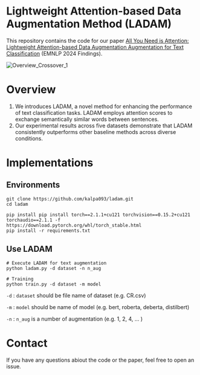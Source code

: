 # Lightweight Attention-based Data Augmentation Method (LADAM)

This repository contains the code for our paper [All You Need is Attention: Lightweight Attention-based Data Augmentation Augmentation for Text Classification](https://aclanthology.org/2024.findings-emnlp.752/) (EMNLP 2024 Findings).

![Overview_Crossover_1](https://github.com/user-attachments/assets/d40e024d-0165-4ccc-8682-b05abda83cb6)

# Overview

1. We introduces LADAM, a novel method for enhancing the performance of text classification tasks. LADAM employs attention scores to exchange semantically similar words between sentences.
2. Our experimental results across five datasets demonstrate that LADAM consistently outperforms other baseline methods across diverse conditions.

# Implementations
## Environments

    git clone https://github.com/kalpa093/ladam.git
    cd ladam

    pip install pip install torch==2.1.1+cu121 torchvision==0.15.2+cu121 torchaudio==2.1.1 -f https://download.pytorch.org/whl/torch_stable.html
    pip install -r requirements.txt
    
## Use LADAM

    # Execute LADAM for text augmentation
    python ladam.py -d dataset -n n_aug
    
    # Training
    python train.py -d dataset -m model

`-d` : `dataset` should be file name of dataset (e.g. CR.csv)

`-m` : `model` should be name of model (e.g. bert, roberta, deberta, distilbert)

`-n` : `n_aug` is a number of augmentation (e.g. 1, 2, 4, ... )


# Contact

If you have any questions abiout the code or the paper, feel free to open an issue.
